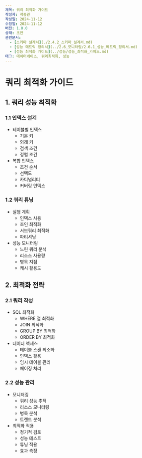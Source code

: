 ```yaml
---
제목: 쿼리 최적화 가이드
작성자: 곽중관
작성일: 2024-11-12
수정일: 2024-11-12
버전: 1.0.0
상태: 초안
관련문서:
  - [스키마 설계서](./2.4.2_스키마_설계서.md)
  - [성능 메트릭 정의서](../2.6_모니터링/2.6.1_성능_메트릭_정의서.md)
  - [성능 최적화 가이드](../성능/성능_최적화_가이드.md)
태그: 데이터베이스, 쿼리최적화, 성능
---
```


# 쿼리 최적화 가이드

## 1. 쿼리 성능 최적화

### 1.1 인덱스 설계
- 테이블별 인덱스
  - 기본 키
  - 외래 키
  - 검색 조건
  - 정렬 조건
- 복합 인덱스
  - 조건 순서
  - 선택도
  - 카디널리티
  - 커버링 인덱스

### 1.2 쿼리 튜닝
- 실행 계획
  - 인덱스 사용
  - 조인 최적화
  - 서브쿼리 최적화
  - 파티셔닝
- 성능 모니터링
  - 느린 쿼리 분석
  - 리소스 사용량
  - 병목 지점
  - 캐시 활용도

## 2. 최적화 전략

### 2.1 쿼리 작성
- SQL 최적화
  - WHERE 절 최적화
  - JOIN 최적화
  - GROUP BY 최적화
  - ORDER BY 최적화
- 데이터 액세스
  - 테이블 스캔 최소화
  - 인덱스 활용
  - 임시 테이블 관리
  - 페이징 처리

### 2.2 성능 관리
- 모니터링
  - 쿼리 성능 추적
  - 리소스 모니터링
  - 병목 분석
  - 트렌드 분석
- 최적화 적용
  - 정기적 검토
  - 성능 테스트
  - 튜닝 적용
  - 효과 측정